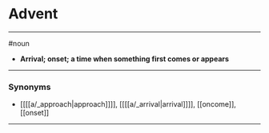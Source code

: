 # Advent
---
#noun
- **Arrival; onset; a time when something first comes or appears**
---
### Synonyms
- [[[[a/_approach|approach]]]], [[[[a/_arrival|arrival]]]], [[oncome]], [[onset]]
---
